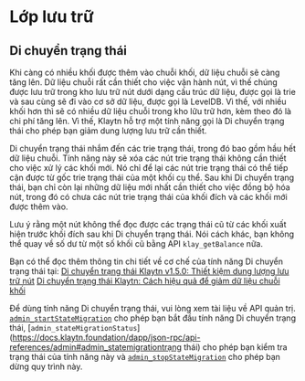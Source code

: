 # Lớp lưu trữ <a id="storage-layer"></a>

## Di chuyển trạng thái <a id="block-archiving"></a>

Khi càng có nhiều khối được thêm vào chuỗi khối, dữ liệu chuỗi sẽ càng tăng lên. Dữ liệu chuỗi rất cần thiết cho việc vận hành nút, vì thế chúng được lưu trữ trong kho lưu trữ nút dưới dạng cấu trúc dữ liệu, được gọi là trie và sau cùng sẽ đi vào cơ sở dữ liệu, được gọi là LevelDB. Vì thế, với nhiều khối hơn thì sẽ có nhiều dữ liệu chuỗi trong kho lữu trữ hơn, kèm theo đó là chi phí tăng lên. Vì thế, Klaytn hỗ trợ một tính năng gọi là Di chuyển trạng thái cho phép bạn giảm dung lượng lưu trữ cần thiết.

Di chuyển trạng thái nhắm đến các trie trạng thái, trong đó bao gồm hầu hết dữ liệu chuỗi. Tính năng này sẽ xóa các nút trie trạng thái không cần thiết cho việc xử lý các khối mới. Nó chỉ để lại các nút trie trạng thái có thể tiếp cận được từ gốc trie trạng thái của một khối cụ thể. Sau khi Di chuyển trạng thái, bạn chỉ còn lại những dữ liệu mới nhất cần thiết cho việc đồng bộ hóa nút, trong đó có chưa các nút trie trạng thái của khối đích và các khối mới được thêm vào.

Lưu ý rằng một nút không thể đọc được các trạng thái cũ từ các khối xuất hiện trước khối đích sau khi Di chuyển trạng thái. Nói cách khác, bạn không thể quay về số dư từ một số khối cũ bằng API `klay_getBalance` nữa.

Bạn có thể đọc thêm thông tin chi tiết về cơ chế của tính năng Di chuyển trạng thái tại: [Di chuyển trạng thái Klaytn v1.5.0: Thiết kiệm dung lượng lưu trữ nút](https://medium.com/klaytn/klaytn-v1-5-0-state-migration-saving-node-storage-1358d87e4a7a) [Di chuyển trạng thái Klaytn: Cách hiệu quả để giảm dữ liệu chuỗi khối](https://medium.com/klaytn/klaytn-state-migration-an-efficient-way-to-reduce-blockchain-data-6615a3b36523)

Để dùng tính năng Di chuyển trạng thái, vui lòng xem tài liệu về API quản trị. [`admin_startStateMigration`](https://docs.klaytn.foundation/dapp/json-rpc/api-references/admin#admin_startstatemigration) cho phép bạn bắt đầu tính năng Di chuyển trạng thái, [`admin_stateMigrationStatus`](https://docs.klaytn.foundation/dapp/json-rpc/api-references/admin#admin_statemigrationtrạng thái) cho phép bạn kiểm tra trạng thái của tính năng này và [`admin_stopStateMigration`](https://docs.klaytn.foundation/dapp/json-rpc/api-references/admin#admin_stopstatemigration) cho phép bạn dừng quy trình này.